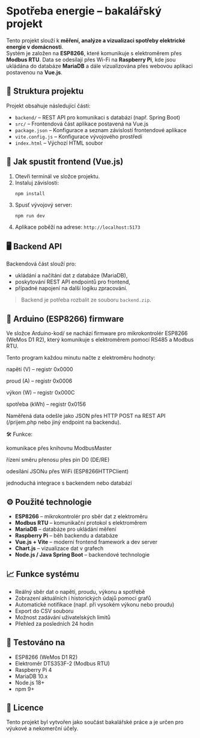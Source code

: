 # Spotřeba energie – bakalářský projekt

Tento projekt slouží k **měření, analýze a vizualizaci spotřeby elektrické energie v domácnosti**.  
Systém je založen na **ESP8266**, které komunikuje s elektroměrem přes **Modbus RTU**. Data se odesílají přes Wi-Fi na **Raspberry Pi**, kde jsou ukládána do databáze **MariaDB** a dále vizualizována přes webovou aplikaci postavenou na **Vue.js**.

## 📁 Struktura projektu

Projekt obsahuje následující části:

- `backend/` – REST API pro komunikaci s databází (např. Spring Boot)
- `src/` – Frontendová část aplikace postavená na Vue.js
- `package.json` – Konfigurace a seznam závislostí frontendové aplikace
- `vite.config.js` – Konfigurace vývojového prostředí
- `index.html` – Výchozí HTML soubor

## 🚀 Jak spustit frontend (Vue.js)

1. Otevři terminál ve složce projektu.
2. Instaluj závislosti:
   ```
   npm install
   ```
3. Spusť vývojový server:
   ```
   npm run dev
   ```
4. Aplikace poběží na adrese: `http://localhost:5173`

## 🖥️ Backend API

Backendová část slouží pro:

- ukládání a načítání dat z databáze (MariaDB),
- poskytování REST API endpointů pro frontend,
- případné napojení na další logiku zpracování.

> Backend je potřeba rozbalit ze souboru `backend.zip`.

## 🔌 Arduino (ESP8266) firmware

Ve složce Arduino-kod/ se nachází firmware pro mikrokontrolér ESP8266 (WeMos D1 R2), který komunikuje s elektroměrem pomocí RS485 a Modbus RTU.

Tento program každou minutu načte z elektroměru hodnoty:

napětí (V) – registr 0x0000

proud (A) – registr 0x0006

výkon (W) – registr 0x000C

spotřeba (kWh) – registr 0x0156

Naměřená data odešle jako JSON přes HTTP POST na REST API (/prijem.php nebo jiný endpoint na backendu).

🛠 Funkce:

komunikace přes knihovnu ModbusMaster

řízení směru přenosu přes pin D0 (DE/RE)

odesílání JSONu přes WiFi (ESP8266HTTPClient)

jednoduchá integrace s backendem nebo databází

## ⚙️ Použité technologie

- **ESP8266** – mikrokontrolér pro sběr dat z elektroměru
- **Modbus RTU** – komunikační protokol s elektroměrem
- **MariaDB** – databáze pro ukládání měření
- **Raspberry Pi** – běh backendu a databáze
- **Vue.js + Vite** – moderní frontend framework a dev server
- **Chart.js** – vizualizace dat v grafech
- **Node.js / Java Spring Boot** – backendové technologie

## 📈 Funkce systému

- Reálný sběr dat o napětí, proudu, výkonu a spotřebě
- Zobrazení aktuálních i historických údajů pomocí grafů
- Automatické notifikace (např. při vysokém výkonu nebo proudu)
- Export do CSV souboru
- Možnost zadávání uživatelských limitů
- Přehled za posledních 24 hodin

## 🧪 Testováno na

- ESP8266 (WeMos D1 R2)
- Elektroměr DTS353F-2 (Modbus RTU)
- Raspberry Pi 4
- MariaDB 10.x
- Node.js 18+
- npm 9+

## 🧾 Licence

Tento projekt byl vytvořen jako součást bakalářské práce a je určen pro výukové a nekomerční účely.
